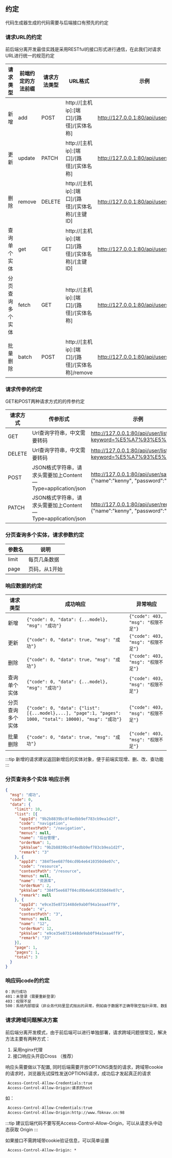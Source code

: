 
## 约定

代码生成器生成的代码需要与后端接口有预先的约定

### 请求URL的约定

前后端分离开发最佳实践是采用RESTful的接口形式进行通信，在此我们对请求URL进行统一的规范约定

| 请求类型 | 前端约定的方法前缀 | 请求方法类型 | URL格式 | 示例 |
|----|----|----|----|----|
| 新增 | add | POST | http://\[主机ip\]:\[端口\]/\[路径\]/\[实体名称\]| http://127.0.0.1:80/api/users |
| 更新 | update | PATCH | http://\[主机ip\]:\[端口\]/\[路径\]/\[实体名称\]| http://127.0.0.1:80/api/users |
| 删除 | remove | DELETE | http://\[主机ip\]:\[端口\]/\[路径\]/\[实体名称\]/\[主键ID\]| http://127.0.0.1:80/api/users/123 |
| 查询单个实体 | get | GET | http://\[主机ip\]:\[端口\]/\[路径\]/\[实体名称\]/\[主键ID\]| http://127.0.0.1:80/api/users/123 |
| 分页查询多个实体 | fetch | GET | http://\[主机ip\]:\[端口\]/\[路径\]/\[实体名称\]| http://127.0.0.1:80/api/users |
| 批量删除 | batch | POST | http://\[主机ip\]:\[端口\]/\[路径\]/\[实体名称\]/remove| http://127.0.0.1:80/api/userss/remove |

### 请求传参的约定

GET和POST两种请求方式的的传参约定

| 请求方式 | 传参形式 | 示例 |
|----|----|----|
| GET | Url查询字符串，中文需要转码 | http://127.0.0.1:80/api/user/list?keyword=%E5%A7%93%E5%90%8D |
| DELETE | Url查询字符串，中文需要转码 | http://127.0.0.1:80/api/user/list?keyword=%E5%A7%93%E5%90%8D |
| POST | JSON格式字符串，请求头需要加上Content—Type=application/json | http://127.0.0.1:80/api/user/save <br> {"name":"kenny", "password":"123"} |
| PATCH | JSON格式字符串，请求头需要加上Content—Type=application/json | http://127.0.0.1:80/api/user/remove <br> {"name":"kenny", "password":"123"} |

### 分页查询多个实体，请求参数约定

| 参数名 | 说明 |
|----|----|
| limit | 每页几条数据 |
| page | 页码，从1开始 |


### 响应数据的约定


| 请求类型 | 成功响应 | 异常响应 |
|----|----|----|
| 新增 | `{"code": 0, "data": {...model}, "msg": "成功"}`|`{"code": 403, "msg": "权限不足"}`|
| 更新 | `{"code": 0, "data": true, "msg": "成功"}`|`{"code": 403, "msg": "权限不足"}`|
| 删除 | `{"code": 0, "data": true, "msg": "成功"}`|`{"code": 403, "msg": "权限不足"}`|
| 查询单个实体 | `{"code": 0, "data": {...model}, "msg": "成功"}`|`{"code": 403, "msg": "权限不足"}`|
| 分页查询多个实体 | `{"code": 0, "data": {"list": [{...model},...], "page":1, "pages": 1000, "total": 10000), "msg": "成功"}`|`{"code": 403, "msg": "权限不足"}`|
| 批量删除 | `{"code": 0, "data": true, "msg": "成功"}`|`{"code": 403, "msg": "权限不足"}`|

:::tip
新增的请求建议返回新增后的实体对象，便于前端实现增、删、改、查功能
:::

### 分页查询多个实体 响应示例
```json
{
  "msg": "成功",
  "code": 0,
  "data": {
    "limit": 10,
    "list": [{
      "appId": "9b2b8839bc8f4edbb9ef783cb9ea1d2f",
      "code": "navigation",
      "contextPath": "/navigation",
      "menus": null,
      "name": "后台管理",
      "orderNum": 1,
      "pkValue": "9b2b8839bc8f4edbb9ef783cb9ea1d2f",
      "remark": "3"
    }, {
      "appId": "384f5ee687f04cd9b4e6410350d4e07c",
      "code": "resource",
      "contextPath": "/resource",
      "menus": null,
      "name": "资源库",
      "orderNum": 2,
      "pkValue": "384f5ee687f04cd9b4e6410350d4e07c",
      "remark": null
    }, {
      "appId": "e9ce35e8731448de9ab0f94a1eaa4ff9",
      "code": "4",
      "contextPath": "3",
      "menus": null,
      "name": "12",
      "orderNum": 12,
      "pkValue": "e9ce35e8731448de9ab0f94a1eaa4ff9",
      "remark": "33"
    }],
    "page": 1,
    "pages": 1,
    "total": 3
  }
}
```

### 响应码code的约定

```html
0：执行成功
401：未登录（需要重新登录）
403：权限不足
500：系统内部错误（非业务代码里显式抛出的异常，例如由于数据不正确导致空指针异常、数据库异常等等）
```

### 请求跨域问题解决方案

前后端分离开发模式，由于前后端可以进行单独部署，请求跨域问题很常见，解决方法主要有两种方式：

1. 采用nginx代理
2. 接口响应头开启Cross （推荐）

响应头需要做以下配置, 同时后端需要开放OPTIONS类型的请求，跨域带cookie的请求时，浏览器先试探性发送OPTIONS请求，成功后才发起真正的请求

```html
 Access-Control-Allow-Credentials:true
 Access-Control-Allow-Origin:请求的host
```

如：
```html
 Access-Control-Allow-Credentials:true
 Access-Control-Allow-Origin:http://www.fbknav.cn:98
```

:::tip
建议后端代码不要写死Access-Control-Allow-Origin，可以从请求头中动态获取 Origin
:::

如果接口不需跨域带cookie验证信息，可以简单设置
```html
 Access-Control-Allow-Origin: *
```
